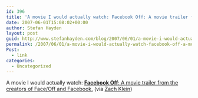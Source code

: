 ```yaml
---
id: 396
title: 'A movie I would actually watch: Facebook Off: A movie trailer from the creators of Face/Off and Facebook.'
date: 2007-06-01T15:08:02+00:00
author: Stefan Hayden
layout: post
guid: http://www.stefanhayden.com/blog/2007/06/01/a-movie-i-would-actually-watch-facebook-off-a-movie-trailer-from-the-creators-of-faceoff-and-facebook/
permalink: /2007/06/01/a-movie-i-would-actually-watch-facebook-off-a-movie-trailer-from-the-creators-of-faceoff-and-facebook/
Post:
  - link
categories:
  - Uncategorized
---
```

<p>A movie I would actually watch: <a href="http://www.collegehumor.com/video:1761982"><strong>Facebook Off</strong>: A movie trailer from the creators of Face/Off and Facebook.</a> (via <a href="http://www.zachklein.com/">Zach Klein</a>)
</p>
